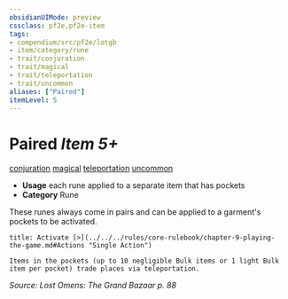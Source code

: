 ```yaml
---
obsidianUIMode: preview
cssclass: pf2e,pf2e-item
tags:
- compendium/src/pf2e/lotgb
- item/category/rune
- trait/conjuration
- trait/magical
- trait/teleportation
- trait/uncommon
aliases: ["Paired"]
itemLevel: 5
---
```

# Paired *Item 5+*  
[conjuration](../../../rules/traits/conjuration.md)  [magical](../../../rules/traits/magical.md)  [teleportation](../../../rules/traits/teleportation.md)  [uncommon](../../../rules/traits/uncommon.md)  

- **Usage** each rune applied to a separate item that has pockets
- **Category** Rune

These runes always come in pairs and can be applied to a garment's pockets to be activated.

```ad-embed-ability
title: Activate [>](../../../rules/core-rulebook/chapter-9-playing-the-game.md#Actions "Single Action")

Items in the pockets (up to 10 negligible Bulk items or 1 light Bulk item per pocket) trade places via teleportation.
```

*Source: Lost Omens: The Grand Bazaar p. 88*
